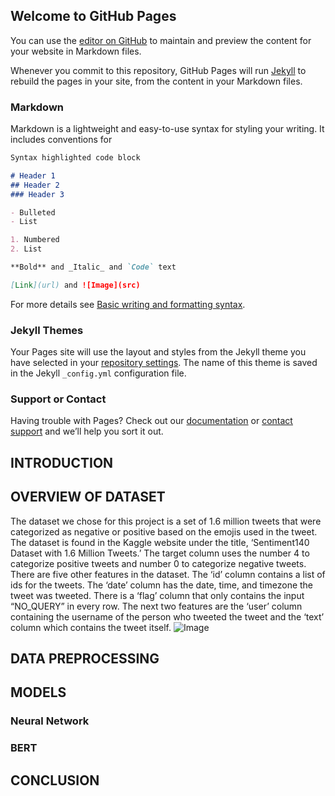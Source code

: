 ## Welcome to GitHub Pages

You can use the [editor on GitHub](https://github.com/ngtaylor/EE460J-Final-Project/edit/main/docs/index.md) to maintain and preview the content for your website in Markdown files.

Whenever you commit to this repository, GitHub Pages will run [Jekyll](https://jekyllrb.com/) to rebuild the pages in your site, from the content in your Markdown files.

### Markdown

Markdown is a lightweight and easy-to-use syntax for styling your writing. It includes conventions for

```markdown
Syntax highlighted code block

# Header 1
## Header 2
### Header 3

- Bulleted
- List

1. Numbered
2. List

**Bold** and _Italic_ and `Code` text

[Link](url) and ![Image](src)
```

For more details see [Basic writing and formatting syntax](https://docs.github.com/en/github/writing-on-github/getting-started-with-writing-and-formatting-on-github/basic-writing-and-formatting-syntax).

### Jekyll Themes

Your Pages site will use the layout and styles from the Jekyll theme you have selected in your [repository settings](https://github.com/ngtaylor/EE460J-Final-Project/settings/pages). The name of this theme is saved in the Jekyll `_config.yml` configuration file.

### Support or Contact

Having trouble with Pages? Check out our [documentation](https://docs.github.com/categories/github-pages-basics/) or [contact support](https://support.github.com/contact) and we’ll help you sort it out.


## INTRODUCTION
## OVERVIEW OF DATASET
The dataset we chose for this project is a set of 1.6 million tweets that were categorized as negative or positive based on the emojis used in the tweet. The dataset is found in the Kaggle website under the title, ‘Sentiment140 Dataset with 1.6 Million Tweets.’ The target column uses the number 4 to categorize positive tweets and number 0 to categorize negative tweets. There are five other features in the dataset. The ‘id’ column contains a list of ids for the tweets. The ‘date’ column has the date, time, and timezone the tweet was tweeted. There is a ‘flag’ column that only contains the input “NO_QUERY” in every row. The next two features are the ‘user’ column containing the username of the person who tweeted the tweet and the ‘text’ column which contains the tweet itself. 
![Image](https://keep.google.com/u/3/media/v2/1j1PLJv5O0dtsXLLZBhLRWLShgWfDRE4o_f9kQf4gKTv2YNbrnpDPKNgQKMO73g/1IC4W_kaLGzdcNr6MhHUJGZrOY0eTD5PdKwWyhLCPNpivXwpPMUZu1nRj0mVCVw?sz=512&accept=image%2Fgif%2Cimage%2Fjpeg%2Cimage%2Fjpg%2Cimage%2Fpng%2Cimage%2Fwebp)
## DATA PREPROCESSING
## MODELS
### Neural Network
### BERT
## CONCLUSION
